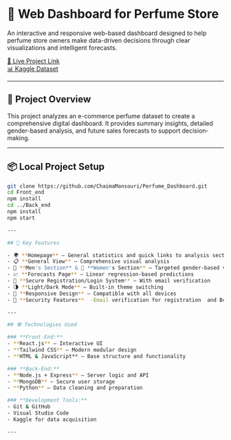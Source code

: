 # 🌸 Web Dashboard for Perfume Store  

An interactive and responsive web-based dashboard designed to help perfume store owners make data-driven decisions through clear visualizations and intelligent forecasts.  

[🔗 Live Project Link](https://project-dashboard-wc9p.onrender.com)  
[📊 Kaggle Dataset](https://www.kaggle.com/datasets/kanchana1990/perfume-e-commerce-dataset-2024/data)  

---  

## 📌 Project Overview  

This project analyzes an e-commerce perfume dataset to create a comprehensive digital dashboard. It provides summary insights, detailed gender-based analysis, and future sales forecasts to support decision-making.  

---  

## 📦 Local Project Setup    
```bash
git clone https://github.com/ChaimaMansouri/Perfume_Dashboard.git
cd Front_end
npm install
cd ../Back_end
npm install
npm start

---  

## 🔑 Key Features  

- 🌍 **Homepage** – General statistics and quick links to analysis sections  
- 📋 **General View** – Comprehensive visual analysis  
- 👨 **Men's Section** & 👩 **Women's Section** – Targeted gender-based visual analysis  
- 📈 **Forecasts Page** – Linear regression-based predictions  
- 🔐 **Secure Registration/Login System** – With email verification  
- 🌗 **Light/Dark Mode** – Built-in theme switching  
- 📱 **Responsive Design** – Compatible with all devices
- 🔐 **Security Features**  -Email verification for registration  and Bcrypt password hashing   .

---  

## 🛠️ Technologies Used  

### **Front-End:**  
- **React.js** – Interactive UI  
- **Tailwind CSS** – Modern modular design  
- **HTML & JavaScript** – Base structure and functionality  

### **Back-End:**  
- **Node.js + Express** – Server logic and API  
- **MongoDB** – Secure user storage  
- **Python** – Data cleaning and preparation  

### **Development Tools:**  
- Git & GitHub  
- Visual Studio Code  
- Kaggle for data acquisition  

---  



